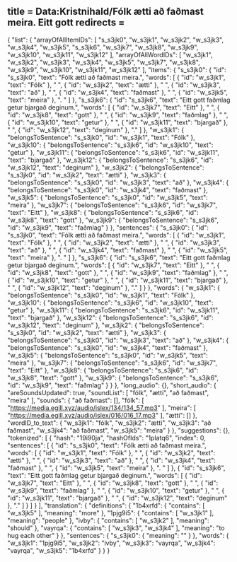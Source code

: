 title = Data:Kristnihald/Fólk ætti að faðmast meira. Eitt gott
redirects =
---

{
    "list": {
        "arrayOfAllItemIDs": [
            "s_s3jk0",
            "w_s3jk1",
            "w_s3jk2",
            "w_s3jk3",
            "w_s3jk4",
            "w_s3jk5",
            "s_s3jk6",
            "w_s3jk7",
            "w_s3jk8",
            "w_s3jk9",
            "w_s3jk10",
            "w_s3jk11",
            "w_s3jk12"
        ],
        "arrayOfAllWordIDs": [
            "w_s3jk1",
            "w_s3jk2",
            "w_s3jk3",
            "w_s3jk4",
            "w_s3jk5",
            "w_s3jk7",
            "w_s3jk8",
            "w_s3jk9",
            "w_s3jk10",
            "w_s3jk11",
            "w_s3jk12"
        ],
        "items": {
            "s_s3jk0": {
                "id": "s_s3jk0",
                "text": "Fólk ætti að faðmast meira.",
                "words": [
                    {
                        "id": "w_s3jk1",
                        "text": "Fólk"
                    },
                    " ",
                    {
                        "id": "w_s3jk2",
                        "text": "ætti"
                    },
                    " ",
                    {
                        "id": "w_s3jk3",
                        "text": "að"
                    },
                    " ",
                    {
                        "id": "w_s3jk4",
                        "text": "faðmast"
                    },
                    " ",
                    {
                        "id": "w_s3jk5",
                        "text": "meira"
                    },
                    ". "
                ]
            },
            "s_s3jk6": {
                "id": "s_s3jk6",
                "text": "Eitt gott faðmlag getur bjargað deginum.",
                "words": [
                    {
                        "id": "w_s3jk7",
                        "text": "Eitt"
                    },
                    " ",
                    {
                        "id": "w_s3jk8",
                        "text": "gott"
                    },
                    " ",
                    {
                        "id": "w_s3jk9",
                        "text": "faðmlag"
                    },
                    " ",
                    {
                        "id": "w_s3jk10",
                        "text": "getur"
                    },
                    " ",
                    {
                        "id": "w_s3jk11",
                        "text": "bjargað"
                    },
                    " ",
                    {
                        "id": "w_s3jk12",
                        "text": "deginum"
                    },
                    "."
                ]
            },
            "w_s3jk1": {
                "belongsToSentence": "s_s3jk0",
                "id": "w_s3jk1",
                "text": "Fólk"
            },
            "w_s3jk10": {
                "belongsToSentence": "s_s3jk6",
                "id": "w_s3jk10",
                "text": "getur"
            },
            "w_s3jk11": {
                "belongsToSentence": "s_s3jk6",
                "id": "w_s3jk11",
                "text": "bjargað"
            },
            "w_s3jk12": {
                "belongsToSentence": "s_s3jk6",
                "id": "w_s3jk12",
                "text": "deginum"
            },
            "w_s3jk2": {
                "belongsToSentence": "s_s3jk0",
                "id": "w_s3jk2",
                "text": "ætti"
            },
            "w_s3jk3": {
                "belongsToSentence": "s_s3jk0",
                "id": "w_s3jk3",
                "text": "að"
            },
            "w_s3jk4": {
                "belongsToSentence": "s_s3jk0",
                "id": "w_s3jk4",
                "text": "faðmast"
            },
            "w_s3jk5": {
                "belongsToSentence": "s_s3jk0",
                "id": "w_s3jk5",
                "text": "meira"
            },
            "w_s3jk7": {
                "belongsToSentence": "s_s3jk6",
                "id": "w_s3jk7",
                "text": "Eitt"
            },
            "w_s3jk8": {
                "belongsToSentence": "s_s3jk6",
                "id": "w_s3jk8",
                "text": "gott"
            },
            "w_s3jk9": {
                "belongsToSentence": "s_s3jk6",
                "id": "w_s3jk9",
                "text": "faðmlag"
            }
        },
        "sentences": {
            "s_s3jk0": {
                "id": "s_s3jk0",
                "text": "Fólk ætti að faðmast meira.",
                "words": [
                    {
                        "id": "w_s3jk1",
                        "text": "Fólk"
                    },
                    " ",
                    {
                        "id": "w_s3jk2",
                        "text": "ætti"
                    },
                    " ",
                    {
                        "id": "w_s3jk3",
                        "text": "að"
                    },
                    " ",
                    {
                        "id": "w_s3jk4",
                        "text": "faðmast"
                    },
                    " ",
                    {
                        "id": "w_s3jk5",
                        "text": "meira"
                    },
                    ". "
                ]
            },
            "s_s3jk6": {
                "id": "s_s3jk6",
                "text": "Eitt gott faðmlag getur bjargað deginum.",
                "words": [
                    {
                        "id": "w_s3jk7",
                        "text": "Eitt"
                    },
                    " ",
                    {
                        "id": "w_s3jk8",
                        "text": "gott"
                    },
                    " ",
                    {
                        "id": "w_s3jk9",
                        "text": "faðmlag"
                    },
                    " ",
                    {
                        "id": "w_s3jk10",
                        "text": "getur"
                    },
                    " ",
                    {
                        "id": "w_s3jk11",
                        "text": "bjargað"
                    },
                    " ",
                    {
                        "id": "w_s3jk12",
                        "text": "deginum"
                    },
                    "."
                ]
            }
        },
        "words": {
            "w_s3jk1": {
                "belongsToSentence": "s_s3jk0",
                "id": "w_s3jk1",
                "text": "Fólk"
            },
            "w_s3jk10": {
                "belongsToSentence": "s_s3jk6",
                "id": "w_s3jk10",
                "text": "getur"
            },
            "w_s3jk11": {
                "belongsToSentence": "s_s3jk6",
                "id": "w_s3jk11",
                "text": "bjargað"
            },
            "w_s3jk12": {
                "belongsToSentence": "s_s3jk6",
                "id": "w_s3jk12",
                "text": "deginum"
            },
            "w_s3jk2": {
                "belongsToSentence": "s_s3jk0",
                "id": "w_s3jk2",
                "text": "ætti"
            },
            "w_s3jk3": {
                "belongsToSentence": "s_s3jk0",
                "id": "w_s3jk3",
                "text": "að"
            },
            "w_s3jk4": {
                "belongsToSentence": "s_s3jk0",
                "id": "w_s3jk4",
                "text": "faðmast"
            },
            "w_s3jk5": {
                "belongsToSentence": "s_s3jk0",
                "id": "w_s3jk5",
                "text": "meira"
            },
            "w_s3jk7": {
                "belongsToSentence": "s_s3jk6",
                "id": "w_s3jk7",
                "text": "Eitt"
            },
            "w_s3jk8": {
                "belongsToSentence": "s_s3jk6",
                "id": "w_s3jk8",
                "text": "gott"
            },
            "w_s3jk9": {
                "belongsToSentence": "s_s3jk6",
                "id": "w_s3jk9",
                "text": "faðmlag"
            }
        }
    },
    "long_audio": {},
    "short_audio": {
        "areSoundsUpdated": true,
        "soundList": [
            "fólk",
            "ætti",
            "að faðmast",
            "meira"
        ],
        "sounds": {
            "að faðmast": [],
            "fólk": [
                "https://media.egill.xyz/audio/islex/134/134_57.mp3"
            ],
            "meira": [
                "https://media.egill.xyz/audio/islex/016/016_17.mp3"
            ],
            "ætti": []
        },
        "wordID_to_text": {
            "w_s3jk1": "fólk",
            "w_s3jk2": "ætti",
            "w_s3jk3": "að faðmast",
            "w_s3jk4": "að faðmast",
            "w_s3jk5": "meira"
        }
    },
    "suggestions": {},
    "tokenized": [
        {
            "hash": "19i90ja",
            "hashOfIds": "1platq6",
            "index": 0,
            "sentences": [
                {
                    "id": "s_s3jk0",
                    "text": "Fólk ætti að faðmast meira.",
                    "words": [
                        {
                            "id": "w_s3jk1",
                            "text": "Fólk"
                        },
                        " ",
                        {
                            "id": "w_s3jk2",
                            "text": "ætti"
                        },
                        " ",
                        {
                            "id": "w_s3jk3",
                            "text": "að"
                        },
                        " ",
                        {
                            "id": "w_s3jk4",
                            "text": "faðmast"
                        },
                        " ",
                        {
                            "id": "w_s3jk5",
                            "text": "meira"
                        },
                        ". "
                    ]
                },
                {
                    "id": "s_s3jk6",
                    "text": "Eitt gott faðmlag getur bjargað deginum.",
                    "words": [
                        {
                            "id": "w_s3jk7",
                            "text": "Eitt"
                        },
                        " ",
                        {
                            "id": "w_s3jk8",
                            "text": "gott"
                        },
                        " ",
                        {
                            "id": "w_s3jk9",
                            "text": "faðmlag"
                        },
                        " ",
                        {
                            "id": "w_s3jk10",
                            "text": "getur"
                        },
                        " ",
                        {
                            "id": "w_s3jk11",
                            "text": "bjargað"
                        },
                        " ",
                        {
                            "id": "w_s3jk12",
                            "text": "deginum"
                        },
                        "."
                    ]
                }
            ]
        }
    ],
    "translation": {
        "definitions": {
            "1b4xrfd": {
                "contains": [
                    "w_s3jk5"
                ],
                "meaning": "more"
            },
            "1pjg9i5": {
                "contains": [
                    "w_s3jk1"
                ],
                "meaning": "people"
            },
            "ivby": {
                "contains": [
                    "w_s3jk2"
                ],
                "meaning": "should"
            },
            "vayrqa": {
                "contains": [
                    "w_s3jk3",
                    "w_s3jk4"
                ],
                "meaning": "to hug each other"
            }
        },
        "sentences": {
            "s_s3jk0": {
                "meaning": ""
            }
        },
        "words": {
            "w_s3jk1": "1pjg9i5",
            "w_s3jk2": "ivby",
            "w_s3jk3": "vayrqa",
            "w_s3jk4": "vayrqa",
            "w_s3jk5": "1b4xrfd"
        }
    }
}